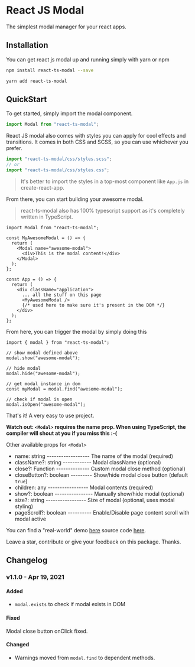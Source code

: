 # React JS Modal

The simplest modal manager for your react apps.

## Installation

You can get react js modal up and running simply with yarn or npm

```sh
npm install react-ts-modal --save
```

```sh
yarn add react-ts-modal
```

## QuickStart

To get started, simply import the modal component.

```js
import Modal from "react-ts-modal";
```

React JS modal also comes with styles you can apply for cool effects and transitions. It comes in both CSS and SCSS, so you can use whichever you prefer.

```js
import "react-ts-modal/css/styles.scss";
// or
import "react-ts-modal/css/styles.css";
```

> It's better to import the styles in a top-most component like `App.js` in create-react-app.

From there, you can start building your awesome modal.

> react-ts-modal also has 100% typescript support as it's completely written in TypeScript.

```tsx
import Modal from "react-ts-modal";

const MyAwesomeModal = () => {
  return (
    <Modal name="awesome-modal">
      <div>This is the modal content!</div>
    </Modal>
  );
};

const App = () => {
  return (
    <div className="application">
      ... all the stuff on this page
      <MyAwesomeModal />
      {/* used here to make sure it's present in the DOM */}
    </div>
  );
};
```

From here, you can trigger the modal by simply doing this

```tsx
import { modal } from "react-ts-modal";

// show modal defined above
modal.show("awesome-modal");

// hide modal
modal.hide("awesome-modal");

// get modal instance in dom
const myModal = modal.find("awesome-modal");

// check if modal is open
modal.isOpen("awesome-modal");
```

That's it! A very easy to use project.

**Watch out: `<Modal>` requires the name prop. When using TypeScript, the compiler will shout at you if you miss this :-(**

Other available props for `<Modal>`

- name: string ------------------ The name of the modal (required)
- className?: string ------------ Modal className (optional)
- close?: Function -------------- Custom modal close method (optional)
- closeButton?: boolean --------- Show/hide modal close button (default `true`)
- children: any ----------------- Modal contents (required)
- show?: boolean ---------------- Manually show/hide modal (optional)
- size?: string ----------------- Size of modal (optional, uses modal styling)
- pageScroll?: boolean ---------- Enable/Disable page content scroll with modal active

You can find a "real-world" demo [here](https://mychi-store.netlify.app/) source code [here](https://github.com/mychidarko/store-front).

Leave a star, contribute or give your feedback on this package. Thanks.

## Changelog

### v1.1.0 - Apr 19, 2021

#### Added

- `modal.exists` to check if modal exists in DOM

#### Fixed

Modal close button onClick fixed.

#### Changed

- Warnings moved from `modal.find` to dependent methods.
